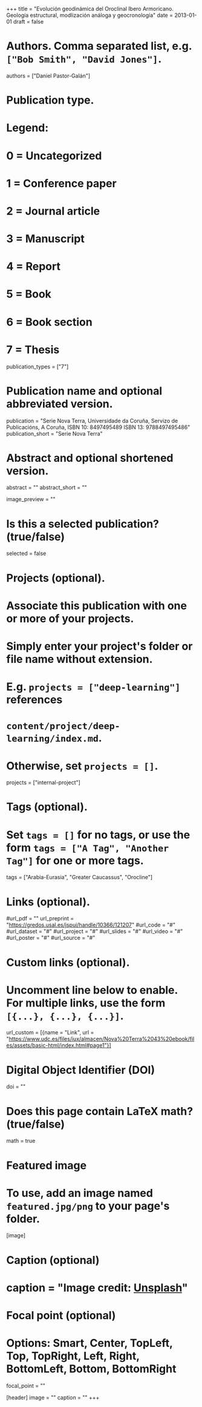 +++
title = "Evolución geodinámica del Oroclinal Ibero Armoricano. Geología estructural, modlización análoga y geocronología"
date = 2013-01-01
draft = false

# Authors. Comma separated list, e.g. `["Bob Smith", "David Jones"]`.
authors = ["Daniel Pastor-Galán"] 

# Publication type.
# Legend:
# 0 = Uncategorized
# 1 = Conference paper
# 2 = Journal article
# 3 = Manuscript
# 4 = Report
# 5 = Book
# 6 = Book section
# 7 = Thesis
publication_types = ["7"]

# Publication name and optional abbreviated version.
publication = "Serie Nova Terra, Universidade da Coruña, Servizo de Publicacións, A Coruña, ISBN 10: 8497495489  ISBN 13: 9788497495486"
publication_short = "Serie Nova Terra"

# Abstract and optional shortened version.
abstract = ""
abstract_short = ""

image_preview = ""

# Is this a selected publication? (true/false)
selected = false

# Projects (optional).
#   Associate this publication with one or more of your projects.
#   Simply enter your project's folder or file name without extension.
#   E.g. `projects = ["deep-learning"]` references 
#   `content/project/deep-learning/index.md`.
#   Otherwise, set `projects = []`.
projects = ["internal-project"]

# Tags (optional).
#   Set `tags = []` for no tags, or use the form `tags = ["A Tag", "Another Tag"]` for one or more tags.
tags = ["Arabia-Eurasia", "Greater Caucassus", "Orocline"]

# Links (optional).
#url_pdf = ""
url_preprint = "https://gredos.usal.es/jspui/handle/10366/121207"
#url_code = "#"
#url_dataset = "#"
#url_project = "#"
#url_slides = "#"
#url_video = "#"
#url_poster = "#"
#url_source = "#"

# Custom links (optional).
#   Uncomment line below to enable. For multiple links, use the form `[{...}, {...}, {...}]`.
url_custom = [{name = "Link", url = "https://www.udc.es/files/iux/almacen/Nova%20Terra%2043%20ebook/files/assets/basic-html/index.html#page1"}]

# Digital Object Identifier (DOI)
doi = ""

# Does this page contain LaTeX math? (true/false)
math = true

# Featured image
# To use, add an image named `featured.jpg/png` to your page's folder. 
[image]
 # Caption (optional)
 #  caption = "Image credit: [**Unsplash**](https://unsplash.com/photos/pLCdAaMFLTE)"

  # Focal point (optional)
  # Options: Smart, Center, TopLeft, Top, TopRight, Left, Right, BottomLeft, Bottom, BottomRight
  focal_point = ""
  
[header]
image = ""
caption = ""
+++
